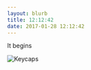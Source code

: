 ```yaml
---
layout: blurb
title: 12:12:42
date: 2017-01-28 12:12:42
---
```

It begins

![Keycaps](http://www.subdimension.co.uk/files/2017-01-28-121242/keycaps.jpg)
